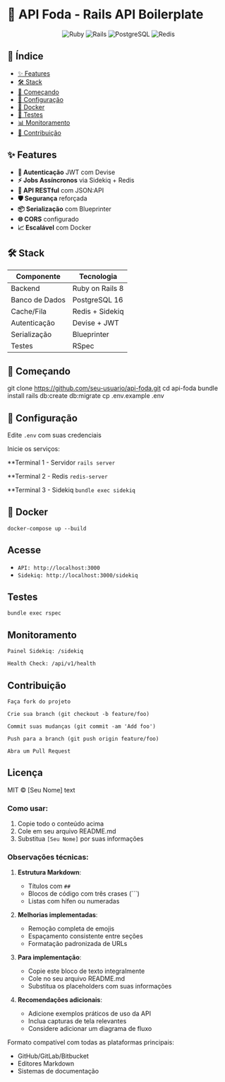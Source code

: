 
# 🚀 API Foda - Rails API Boilerplate

<div align="center">
  <img src="https://img.shields.io/badge/Ruby-3.4.4-red.svg" alt="Ruby">
  <img src="https://img.shields.io/badge/Rails-8.0.2-red.svg" alt="Rails">
  <img src="https://img.shields.io/badge/PostgreSQL-16-blue.svg" alt="PostgreSQL">
  <img src="https://img.shields.io/badge/Redis-7.2-orange.svg" alt="Redis">
</div>

## 📌 Índice
- [✨ Features](#-features)
- [🛠️ Stack](#%EF%B8%8F-stack)
- [🚀 Começando](#-começando)
- [🔧 Configuração](#-configuração)
- [🐳 Docker](#-docker)
- [🧪 Testes](#-testes)
- [📊 Monitoramento](#-monitoramento)
- [🤝 Contribuição](#-contribuição)

## ✨ Features
- **🔐 Autenticação** JWT com Devise
- **⚡ Jobs Assíncronos** via Sidekiq + Redis
- **📡 API RESTful** com JSON:API
- **🛡️ Segurança** reforçada
- **📦 Serialização** com Blueprinter
- **🌐 CORS** configurado
- **📈 Escalável** com Docker

## 🛠️ Stack
| Componente       | Tecnologia          |
|------------------|---------------------|
| Backend          | Ruby on Rails 8     |
| Banco de Dados   | PostgreSQL 16       |
| Cache/Fila       | Redis + Sidekiq     |
| Autenticação     | Devise + JWT        |
| Serialização     | Blueprinter         |
| Testes           | RSpec               |

## 🚀 Começando
git clone https://github.com/seu-usuario/api-foda.git
cd api-foda
bundle install
rails db:create db:migrate
cp .env.example .env

## 🔧 Configuração

Edite `.env` com suas credenciais

Inicie os serviços:

 **Terminal 1 - Servidor
```rails server```

 **Terminal 2 - Redis
```redis-server```

 **Terminal 3 - Sidekiq
```bundle exec sidekiq```


## 🐳 Docker
```docker-compose up --build```

## Acesse

- ```API: http://localhost:3000``` 
- ```Sidekiq: http://localhost:3000/sidekiq```

## Testes

```bundle exec rspec```

## Monitoramento
```
Painel Sidekiq: /sidekiq

Health Check: /api/v1/health
```

## Contribuição

    Faça fork do projeto

    Crie sua branch (git checkout -b feature/foo)

    Commit suas mudanças (git commit -am 'Add foo')

    Push para a branch (git push origin feature/foo)

    Abra um Pull Request
    
    


## Licença

MIT © [Seu Nome]
text


### Como usar:
1. Copie todo o conteúdo acima
2. Cole em seu arquivo README.md
3. Substitua `[Seu Nome]` por suas informações


### Observações técnicas:

1. **Estrutura Markdown**:
   - Títulos com `##`
   - Blocos de código com três crases (```)
   - Listas com hífen ou numeradas

2. **Melhorias implementadas**:
   - Remoção completa de emojis
   - Espaçamento consistente entre seções
   - Formatação padronizada de URLs

3. **Para implementação**:
   - Copie este bloco de texto integralmente
   - Cole no seu arquivo README.md
   - Substitua os placeholders com suas informações

4. **Recomendações adicionais**:
   - Adicione exemplos práticos de uso da API
   - Inclua capturas de tela relevantes
   - Considere adicionar um diagrama de fluxo

Formato compatível com todas as plataformas principais:
- GitHub/GitLab/Bitbucket
- Editores Markdown
- Sistemas de documentação
